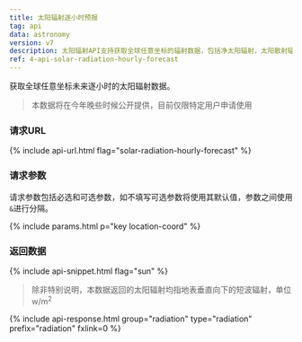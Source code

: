 ```yaml
---
title: 太阳辐射逐小时预报
tag: api
data: astronomy
version: v7
description: 太阳辐射API支持获取全球任意坐标的辐射数据，包括净太阳辐射，太阳散射辐射和太阳直接辐射。
ref: 4-api-solar-radiation-hourly-forecast
---
```


获取全球任意坐标未来逐小时的太阳辐射数据。

> 本数据将在今年晚些时候公开提供，目前仅限特定用户申请使用

### 请求URL

{% include api-url.html flag="solar-radiation-hourly-forecast" %}

### 请求参数

请求参数包括必选和可选参数，如不填写可选参数将使用其默认值，参数之间使用`&`进行分隔。

{% include params.html p="key location-coord" %}

### 返回数据

{% include api-snippet.html flag="sun" %}

> 除非特别说明，本数据返回的太阳辐射均指地表垂直向下的短波辐射，单位w/m<sup>2</sup>

{% include api-response.html group="radiation" type="radiation" prefix="radiation" fxlink=0 %}
